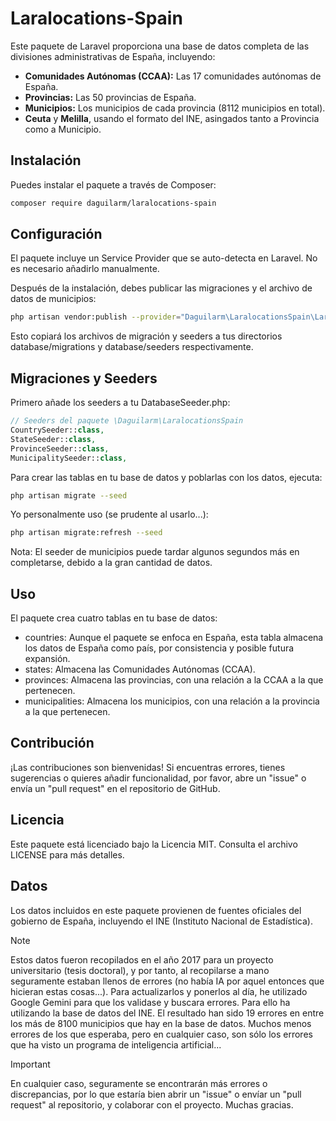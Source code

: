 # Laralocations-Spain

Este paquete de Laravel proporciona una base de datos completa de las divisiones administrativas de España, incluyendo:

* **Comunidades Autónomas (CCAA):** Las 17 comunidades autónomas de España.
* **Provincias:** Las 50 provincias de España.
* **Municipios:** Los municipios de cada provincia (8112 municipios en total).
* **Ceuta** y **Melilla**, usando el formato del INE, asingados tanto a Provincia como a Municipio.


## Instalación

Puedes instalar el paquete a través de Composer:

```bash
composer require daguilarm/laralocations-spain
```

## Configuración

El paquete incluye un Service Provider que se auto-detecta en Laravel. No es necesario añadirlo manualmente.

Después de la instalación, debes publicar las migraciones y el archivo de datos de municipios:

```bash
php artisan vendor:publish --provider="Daguilarm\LaralocationsSpain\LaralocationsSpainServiceProvider" --tag="laralocations-spain"
```

Esto copiará los archivos de migración y seeders a tus directorios database/migrations y database/seeders respectivamente.

## Migraciones y Seeders

Primero añade los seeders a tu DatabaseSeeder.php:

```php 
// Seeders del paquete \Daguilarm\LaralocationsSpain
CountrySeeder::class,
StateSeeder::class,
ProvinceSeeder::class,
MunicipalitySeeder::class,
```

Para crear las tablas en tu base de datos y poblarlas con los datos, ejecuta:

```bash
php artisan migrate --seed
```

Yo personalmente uso (se prudente al usarlo...):

```bash
php artisan migrate:refresh --seed
```

Nota: El seeder de municipios puede tardar algunos segundos más en completarse, debido a la gran cantidad de datos.

## Uso

El paquete crea cuatro tablas en tu base de datos:

- countries: Aunque el paquete se enfoca en España, esta tabla almacena los datos de España como país, por consistencia y posible futura expansión.
- states: Almacena las Comunidades Autónomas (CCAA).
- provinces: Almacena las provincias, con una relación a la CCAA a la que pertenecen.
- municipalities: Almacena los municipios, con una relación a la provincia a la que pertenecen.

## Contribución

¡Las contribuciones son bienvenidas! Si encuentras errores, tienes sugerencias o quieres añadir funcionalidad, por favor, abre un "issue" o envía un "pull request" en el repositorio de GitHub.

## Licencia

Este paquete está licenciado bajo la Licencia MIT. Consulta el archivo LICENSE para más detalles.

## Datos

Los datos incluidos en este paquete provienen de fuentes oficiales del gobierno de España, incluyendo el INE (Instituto Nacional de Estadística). 

> [!NOTE] 
> Estos datos fueron recopilados en el año 2017 para un proyecto universitario (tesis doctoral), y por tanto, al recopilarse a mano seguramente estaban llenos de errores (no había IA por aquel entonces que hicieran estas cosas...). Para actualizarlos y ponerlos al día, he utilizado Google Gemini para que los validase y buscara errores. Para ello ha utilizando la base de datos del INE. El resultado han sido 19 errores en entre los más de 8100 municipios que hay en la base de datos. Muchos menos errores de los que esperaba, pero en cualquier caso, son sólo los errores que ha visto un programa de inteligencia artificial...

> [!IMPORTANT] 
> En cualquier caso, seguramente se encontrarán más errores o discrepancias, por lo que estaría bien abrir un "issue" o envíar un "pull request" al repositorio, y colaborar con el proyecto. Muchas gracias.

